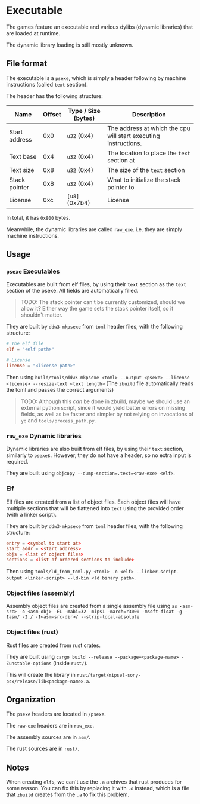 # Executable

The games feature an executable and various dylibs (dynamic libraries) that are loaded at runtime.

The dynamic library loading is still mostly unknown.

## File format

The executable is a `psexe`, which is simply a header following by machine instructions (called `text` section).

The header has the following structure:

| Name          | Offset | Type / Size (bytes) | Description                                                     |
| ------------- | ------ | ------------------- | --------------------------------------------------------------- |
| Start address | 0x0    | `u32` (0x4)         | The address at which the cpu will start executing instructions. |
| Text base     | 0x4    | `u32` (0x4)         | The location to place the `text` section at                     |
| Text size     | 0x8    | `u32` (0x4)         | The size of the `text` section                                  |
| Stack pointer | 0x8    | `u32` (0x4)         | What to initialize the stack pointer to                         |
| License       | 0xc    | `[u8]` (0x7b4)      | License                                                         |

In total, it has `0x800` bytes.

Meanwhile, the dynamic libraries are called `raw_exe`. i.e. they are simply machine instructions.

## Usage

### `psexe` Executables

Executables are built from elf files, by using their `text` section as the `text` section of the psexe. All fields are automatically filled.

> TODO: The stack pointer can't be currently customized, should we allow it? Either way the game sets the stack pointer itself, so it shouldn't matter.

They are built by `ddw3-mkpsexe` from `toml` header files, with the following structure:

```toml
# The elf file
elf = "<elf path>"

# License
license = "<license path>"
```

Then using `build/tools/ddw3-mkpsexe <toml> --output <psexe> --license <license> --resize-text <text length>`
(The `zbuild` file automatically reads the toml and passes the correct arguments)

> TODO: Although this _can_ be done in zbuild, maybe we should use an external python script, since it would yield better errors on missing fields, as well as be faster and simpler by not relying on invocations of `yq` and `tools/process_path.py`.

### `raw_exe` Dynamic libraries

Dynamic libraries are also built from elf files, by using their `text` section, similarly to `psexe`s. However, they do not have a header, so no extra input is required.

They are built using `objcopy --dump-section=.text=<raw-exe> <elf>`.

### Elf

Elf files are created from a list of object files. Each object files will have multiple sections that will be flattened into `text` using the provided order (with a linker script).

They are built by `ddw3-mkpsexe` from `toml` header files, with the following structure:

```toml
entry = <symbol to start at>
start_addr = <start address>
objs = <list of object files>
sections = <list of ordered sections to include>
```

Then using `tools/ld_from_toml.py <toml> -o <elf> --linker-script-output <linker-script> --ld-bin <ld binary path>`.

### Object files (assembly)

Assembly object files are created from a single assembly file using `as <asm-src> -o <asm-obj> -EL -mabi=32 -mips1 -march=r3000 -msoft-float -g -Iasm/ -I./ -I<asm-src-dir>/ --strip-local-absolute`

### Object files (rust)

Rust files are created from rust crates.

They are built using `cargo build --release --package=<package-name> -Zunstable-options` (inside `rust/`).

This will create the library in `rust/target/mipsel-sony-psx/release/lib<package-name>.a`.

## Organization

The `psexe` headers are located in `/psexe`.

The `raw-exe` headers are in `raw_exe`.

The assembly sources are in `asm/`.

The rust sources are in `rust/`.

## Notes

When creating `elf`s, we can't use the `.a` archives that rust produces for some reason. You can fix this by replacing it with `.o` instead, which is a file that `zbuild` creates from the `.a` to fix this problem.
